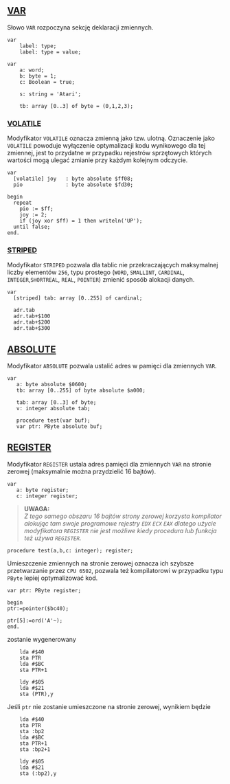 #

## [VAR](https://www.freepascal.org/docs-html/ref/refse22.html#x53-730004.2)

Słowo `VAR` rozpoczyna sekcję deklaracji zmiennych.

```delphi
var
    label: type;
    label: type = value;
```

```delphi
var
    a: word;
    b: byte = 1;
    c: Boolean = true;

    s: string = 'Atari';

    tb: array [0..3] of byte = (0,1,2,3);
```

### [VOLATILE](https://pl.wikipedia.org/wiki/Zmienna_ulotna)

Modyfikator `VOLATILE` oznacza zmienną jako tzw. ulotną. Oznaczenie jako `VOLATILE` powoduje wyłączenie optymalizacji kodu wynikowego dla tej zmiennej,
jest to przydatne w przypadku rejestrów sprzętowych których wartości mogą ulegać zmianie przy każdym kolejnym odczycie.


```delphi
var
  [volatile] joy   : byte absolute $ff08;
  pio              : byte absolute $fd30;

begin
  repeat
    pio := $ff;
    joy := 2;
    if (joy xor $ff) = 1 then writeln('UP');
  until false;
end.
```

### [STRIPED]()

Modyfikator `STRIPED` pozwala dla tablic nie przekraczających maksymalnej liczby elementów `256`, typu prostego (`WORD`, `SMALLINT`, `CARDINAL`, `INTEGER`,`SHORTREAL`, `REAL`, `POINTER`) zmienić sposób alokacji danych.

```delphi
var
  [striped] tab: array [0..255] of cardinal;

  adr.tab
  adr.tab+$100
  adr.tab+$200
  adr.tab+$300
```

## [ABSOLUTE]()

Modyfikator `ABSOLUTE` pozwala ustalić adres w pamięci dla zmiennych `VAR`.

```delphi
var
   a: byte absolute $0600;
   tb: array [0..255] of byte absolute $a000;

   tab: array [0..3] of byte;
   v: integer absolute tab;

   procedure test(var buf);
   var ptr: PByte absolute buf;
```

## [REGISTER]()

Modyfikator `REGISTER` ustala adres pamięci dla zmiennych `VAR` na stronie zerowej (maksymalnie można przydzielić 16 bajtów).

```delphi
var
   a: byte register;
   c: integer register;
```

> **UWAGA:**  
> _Z tego samego obszaru 16 bajtów strony zerowej korzysta kompilator alokując tam swoje programowe rejestry `EDX` `ECX` `EAX` dlatego użycie modyfikatora `REGISTER` nie jest możliwe kiedy procedura lub funkcja też używa `REGISTER`._


```delphi
procedure test(a,b,c: integer); register;
```

Umieszczenie zmiennych na stronie zerowej oznacza ich szybsze przetwarzanie przez `CPU 6502`, pozwala też kompilatorowi w przypadku typu `PByte` lepiej optymalizować kod.

```delphi
var ptr: PByte register;

begin
ptr:=pointer($bc40);

ptr[5]:=ord('A'~);
end.
```

zostanie wygenerowany
```
	lda #$40
	sta PTR
	lda #$BC
	sta PTR+1

	ldy #$05
	lda #$21
	sta (PTR),y
```

Jeśli `ptr` nie zostanie umieszczone na stronie zerowej, wynikiem będzie
```
	lda #$40
	sta PTR
	sta :bp2
	lda #$BC
	sta PTR+1
	sta :bp2+1

	ldy #$05
	lda #$21
	sta (:bp2),y
```